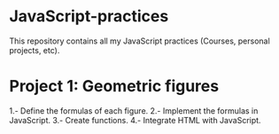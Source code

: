 # JavaScript-practices
This repository contains all my JavaScript practices (Courses, personal projects, etc).

# Project 1: Geometric figures
1.- Define the formulas of each figure.
2.- Implement the formulas in JavaScript.
3.- Create functions.
4.- Integrate HTML with JavaScript.
